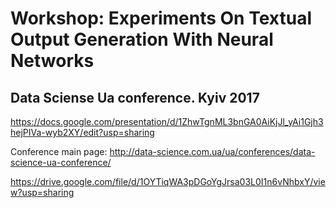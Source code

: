 # Workshop: Experiments On Textual Output Generation With Neural Networks

## Data Sciense Ua conference. Kyiv 2017

https://docs.google.com/presentation/d/1ZhwTgnML3bnGA0AiKjJl_yAi1Gjh3hejPIVa-wyb2XY/edit?usp=sharing


Conference main page: http://data-science.com.ua/ua/conferences/data-science-ua-conference/


https://drive.google.com/file/d/1OYTiqWA3pDGoYgJrsa03L0I1n6vNhbxY/view?usp=sharing

